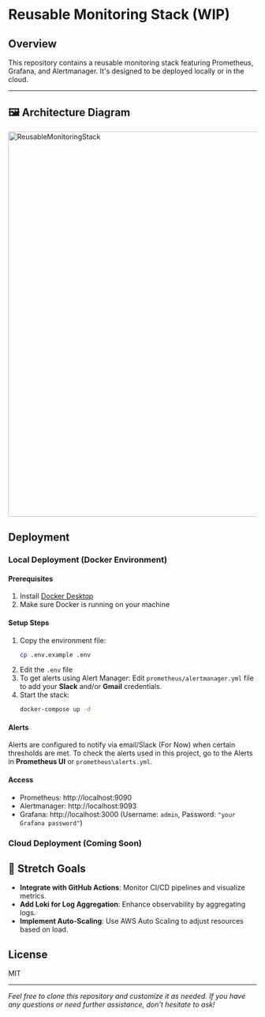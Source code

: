 # Reusable Monitoring Stack (WIP)

## Overview

This repository contains a reusable monitoring stack featuring Prometheus, Grafana, and Alertmanager. It's designed to be deployed locally or in the cloud.

---

## 🖼️ Architecture Diagram

<img width="1283" height="780" alt="ReusableMonitoringStack" src="https://github.com/user-attachments/assets/6eb18ea1-4496-4810-8d75-e84410a2d4eb" />

## Deployment

### Local Deployment (Docker Environment)

#### Prerequisites
1. Install [Docker Desktop](https://docs.docker.com/get-started/get-docker/)
2. Make sure Docker is running on your machine

#### Setup Steps
1. Copy the environment file:
   ```bash
   cp .env.example .env
   ```
2. Edit the `.env` file
3. To get alerts using Alert Manager: Edit `prometheus/alertmanager.yml` file to add your **Slack** and/or **Gmail** credentials.
4. Start the stack:
   ```bash
   docker-compose up -d
   ```

#### Alerts

Alerts are configured to notify via email/Slack (For Now) when certain thresholds are met. To check the alerts used in this project, go to the Alerts in **Prometheus UI** or `prometheus\alerts.yml`.

#### Access
* Prometheus: http://localhost:9090
* Alertmanager: http://localhost:9093
* Grafana: http://localhost:3000 (Username: ```admin```, Password: ```"your Grafana password"```)

### Cloud Deployment (Coming Soon)

## 🎯 Stretch Goals

- **Integrate with GitHub Actions**: Monitor CI/CD pipelines and visualize metrics.
- **Add Loki for Log Aggregation**: Enhance observability by aggregating logs.
- **Implement Auto-Scaling**: Use AWS Auto Scaling to adjust resources based on load.

## License
MIT

---

*Feel free to clone this repository and customize it as needed. If you have any questions or need further assistance, don't hesitate to ask!*
